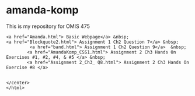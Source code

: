# amanda-komp
This is my repository for OMIS 475
    
    <a href="Amanda.html"> Basic Webpage</a> &nbsp;
    <a href="Blockquote2.html"> Assignment 1 Ch2 Question 7</a> &nbsp;
             <a href="band.html"> Assignment 1 Ch2 Question 9</a>  &nbsp;
            <a href="AmandaKomp_CSS1.html"> Assignment 2 Ch3 Hands On Exercises #1, #2, #4, & #5 </a> &nbsp;
            <a href="Assignment 2_Ch3_ Q8.html"> Assignment 2 Ch3 Hands On Exercise #8 </a>
            
    
    </center>    
    </html>
